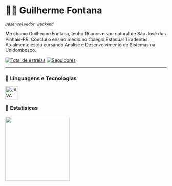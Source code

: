 # 👨‍💻 Guilherme Fontana

*`Desenvolvedor BackAnd`*

Me chamo Guilherme Fontana, tenho 18 anos e sou natural de São José dos Pinhais-PR.
Conclui o ensino medio no Colegio Estadual Tiradentes. Atualmente estou cursando 
Analise e Desenvolvimento de Sistemas na Unidombosco.

<p align="left">
      <a href="https://github.com/GuilhermeFontana?tab=repositories&sort=stargazers">
         <img alt="Total de estrelas" title="Total de estrelas no GitHub" 
         src="https://custom-icon-badges.demolab.com/github/stars/GuilhermeFontana?color=55960c&style=for-the-badge&labelColor=488207&logo=star&label=estrelas"/></a>
          <a href="https://github.com/GuilhermeFontana?tab=followers">
         <img alt="Seguidores" title="Me siga no GitHub" 
         src="https://custom-icon-badges.demolab.com/github/followers/GuilhermeFontana?color=236ad3&labelColor=1155ba&style=for-the-badge&logo=person-add&label=seguidores&logoColor=white"/>
         </a>
   </p>

   ---

   ### 🤖 Linguagens e Tecnologias 

   
<img 
    align="left" 
    alt="JAVA"
    title="JAVA" 
    width="40px" 
    style="padding-right: 10px;" 
      src="https://cdn.jsdelivr.net/gh/devicons/devicon@latest/icons/java/java-plain-wordmark.svg"
/>

<br/>
<br/>

### 🤖 Estatisicas

<img 
    align="left" 
    height="200px" 
    style="padding-right: 10px;" 
      src= "https://github-readme-stats.vercel.app/api?username=GuilhermeFontana&show_icons=true&theme=dark&include_all_commits=true&locale=pt-br"
/>

